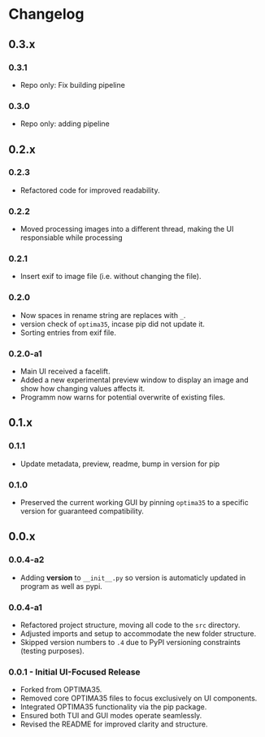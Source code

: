 # Changelog
## 0.3.x
### 0.3.1
- Repo only: Fix building pipeline

### 0.3.0
- Repo only: adding pipeline

## 0.2.x
### 0.2.3
- Refactored code for improved readability.

### 0.2.2
- Moved processing images into a different thread, making the UI responsiable while processing

### 0.2.1
- Insert exif to image file (i.e. without changing the file).

### 0.2.0
- Now spaces in rename string are replaces with `_`.
- version check of `optima35`, incase pip did not update it.
- Sorting entries from exif file.

### 0.2.0-a1
- Main UI received a facelift.
- Added a new experimental preview window to display an image and show how changing values affects it.
- Programm now warns for potential overwrite of existing files.

## 0.1.x
### 0.1.1
- Update metadata, preview, readme, bump in version for pip

### 0.1.0
- Preserved the current working GUI by pinning `optima35` to a specific version for guaranteed compatibility.

## 0.0.x
### 0.0.4-a2
- Adding __version__ to `__init__.py` so version is automaticly updated in program as well as pypi.

### 0.0.4-a1
- Refactored project structure, moving all code to the `src` directory.
- Adjusted imports and setup to accommodate the new folder structure.
- Skipped version numbers to `.4` due to PyPI versioning constraints (testing purposes).

### 0.0.1 - Initial UI-Focused Release
- Forked from OPTIMA35.
- Removed core OPTIMA35 files to focus exclusively on UI components.
- Integrated OPTIMA35 functionality via the pip package.
- Ensured both TUI and GUI modes operate seamlessly.
- Revised the README for improved clarity and structure.
